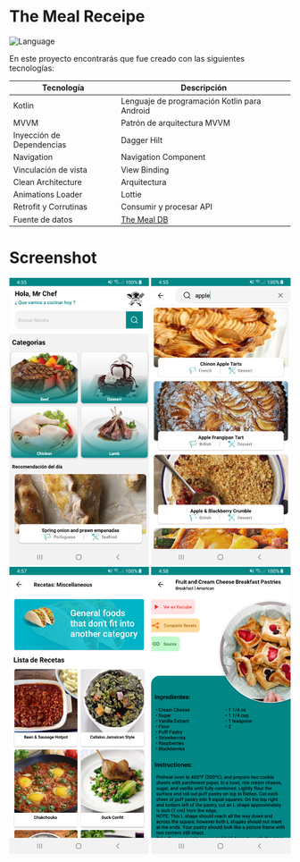# The Meal Receipe
![Language](https://img.shields.io/badge/Language-Kotlin-purple.svg)

En este proyecto encontrarás que fue creado con las siguientes tecnologías:

| Tecnología | Descripción |
| ------ | ------ |
| Kotlin | Lenguaje de programación Kotlin para Android|
| MVVM | Patrón de arquitectura MVVM |
| Inyección de Dependencias | Dagger Hilt |
| Navigation | Navigation Component |
| Vinculación de vista | View Binding |
| Clean Architecture | Arquitectura |
| Animations Loader | Lottie |
| Retrofit y Corrutinas | Consumir y procesar  API |
| Fuente de datos | [The Meal DB](https://www.themealdb.com/) |

# Screenshot

<p align="left"> 
<img src="https://raw.githubusercontent.com/ILara-wd/TheMealbd/main/screenshot/screenshot-1639522327268.png" width="250">
<img src="https://raw.githubusercontent.com/ILara-wd/TheMealbd/main/screenshot/screenshot-1639522360286.png" width="250">
<img src="https://raw.githubusercontent.com/ILara-wd/TheMealbd/main/screenshot/screenshot-1639522463513.png" width="250">
<img src="https://raw.githubusercontent.com/ILara-wd/TheMealbd/main/screenshot/screenshot-1639522517445.png" width="250">
